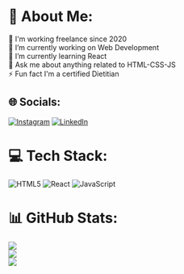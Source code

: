 # 💫 About Me:
🚀 I'm working freelance since 2020 <br>🔭 I’m currently working on Web Development<br>🌱 I’m currently learning React<br>💬 Ask me about anything related to HTML-CSS-JS<br>⚡ Fun fact I'm a certified Dietitian


## 🌐 Socials:
[![Instagram](https://img.shields.io/badge/Instagram-%23E4405F.svg?logo=Instagram&logoColor=white)](https://instagram.com/dyt.batuhanarslan) [![LinkedIn](https://img.shields.io/badge/LinkedIn-%230077B5.svg?logo=linkedin&logoColor=white)]([www.linkedin.com/in/]) 

# 💻 Tech Stack:
![HTML5](https://img.shields.io/badge/html5-%23E34F26.svg?style=for-the-badge&logo=html5&logoColor=white) ![React](https://img.shields.io/badge/react-%2320232a.svg?style=for-the-badge&logo=react&logoColor=%2361DAFB) ![JavaScript](https://img.shields.io/badge/javascript-%23323330.svg?style=for-the-badge&logo=javascript&logoColor=%23F7DF1E)
# 📊 GitHub Stats:
![](https://github-readme-stats.vercel.app/api?username=batuhandev&theme=dark&hide_border=false&include_all_commits=false&count_private=false)<br/>
![](https://github-readme-streak-stats.herokuapp.com/?user=batuhandev&theme=dark&hide_border=false)<br/>
![](https://github-readme-stats.vercel.app/api/top-langs/?username=batuhandev&theme=dark&hide_border=false&include_all_commits=false&count_private=false&layout=compact)
